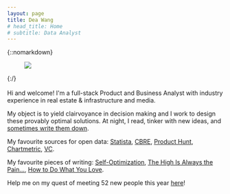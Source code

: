 ```yaml
---
layout: page
title: Dea Wang
# head_title: Home
# subtitle: Data Analyst
---
```


<div class="pretty-links">

{::nomarkdown} 
<figure class="site-profile">
    <img src="{{ site.baseurl }}/assets/img/profile.jpg">
</figure>
{:/}

<div class="lead lead-about">
    
<br> 
Hi and welcome! 
I'm a full-stack Product and Business Analyst with industry experience in real estate & infrastructure and media.

My object is to yield clairvoyance in decision making and I work to design these provably optimal solutions. At night, I read, tinker with new ideas, and [sometimes write them down](https://deaw.medium.com/). <br>
    
My favourite sources for open data: [Statista](https://www.statista.com/studies-and-reports/industries), [CBRE](https://www.cbre.ca/en/research-and-reports), [Product Hunt](https://www.producthunt.com/), [Chartmetric](https://www.chartmetric.com/music-industry-trends/6mo-report), [VC](https://www.visualcapitalist.com).

My favourite pieces of writing: [Self-Optimization](https://www.theguardian.com/news/2019/aug/02/athleisure-barre-kale-tyranny-ideal-woman-labour), [The High Is Always the Pain...](https://themorningnews.org/article/the-high-is-always-the-pain-and-the-pain-is-always-the-high), [How to Do What You Love](http://www.paulgraham.com/love.html).
    
    
    
Help me on my quest of meeting 52 new people this year [here](https://calendly.com/deaw/coffee)!
</div>


</div>
